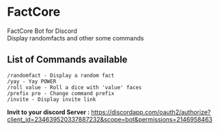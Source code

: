 # FactCore
FactCore Bot for Discord  
Display randomfacts and other some commands  

## List of Commands available
```
/randomfact - Display a random fact
/yay - Yay POWER
/roll value - Roll a dice with 'value' faces
/prefix pre - Change command prefix
/invite - Display invite link
```

**Invit to your discord Server :** https://discordapp.com/oauth2/authorize?client_id=234639520337887232&scope=bot&permissions=2146958463
